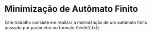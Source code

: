 # Minimização de Autômato Finito
Este trabalho consiste em realizar a minimização de um autômato finito passado por parâmetro no formato \textbf{.txt}.
